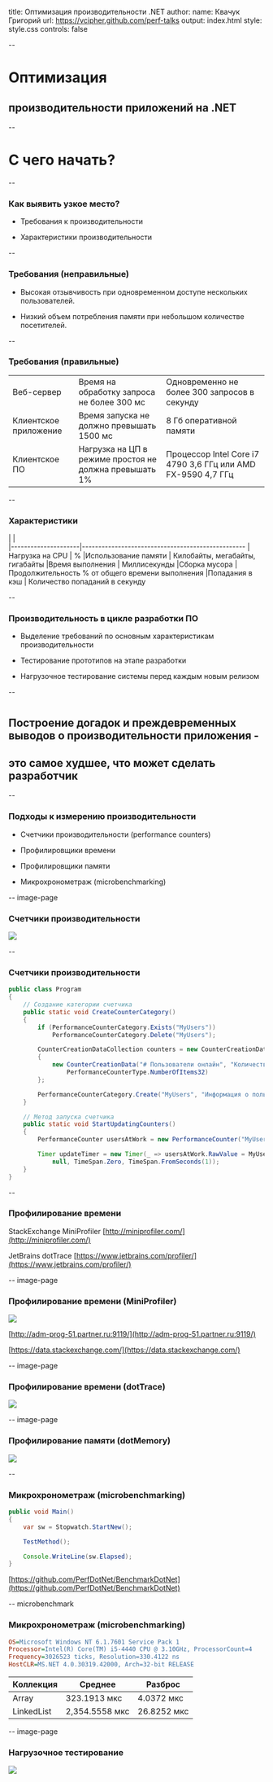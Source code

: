 title: Оптимизация производительности .NET
author:
  name: Квачук Григорий
  url: https://vcipher.github.com/perf-talks
output: index.html
style: style.css
controls: false

--

# Оптимизация 
## производительности приложений на .NET

--

# С чего начать?

--

### Как выявить узкое место?

* Требования к производительности

* Характеристики производительности

--

### Требования (неправильные)

* Высокая отзывчивость при одновременном доступе нескольких пользователей.

* Низкий объем потребления памяти при небольшом количестве посетителей.

--

### Требования (правильные)

|               |                                                       |              |
|---------------|-------------------------------------------------------|--------------|
| Веб-сервер    | Время на обработку запроса не более 300 мс            | Одновременно не более 300 запросов в секунду
| Клиентское приложение | Время запуска не должно превышать 1500 мс     | 8 Гб оперативной памяти
| Клиентское ПО | Нагрузка на ЦП в режиме простоя не должна превышать 1% | Процессор Intel Core i7 4790 3,6 ГГц или AMD FX-9590 4,7 ГГц 

--

### Характеристики

|                     |       
|---------------------|--------------------------------------------------
|Нагрузка на CPU      | %
|Использование памяти | Килобайты, мегабайты, гигабайты
|Время выполнения     | Миллисекунды
|Сборка мусора        | Продолжительность % от общего времени выполнения
|Попадания в кэш      | Количество попаданий в секунду

--

### Производительность в цикле разработки ПО

* Выделение требований по основным характеристикам производительности

* Тестирование прототипов на этапе разработки

* Нагрузочное тестирование системы перед каждым новым релизом

--

# 
## Построение догадок и преждевременных выводов о производительности приложения -
## **это самое худшее, что может сделать разработчик**

--

### Подходы к измерению производительности

* Счетчики производительности (performance counters)

* Профилировщики времени

* Профилировщики памяти

* Микрохронометраж (microbenchmarking)

-- image-page

### Счетчики производительности

![](images/memory_leak.png)

--

### Счетчики производительности

```java
public class Program
{
    // Создание категории счетчика
    public static void CreateCounterCategory()
    {
        if (PerformanceCounterCategory.Exists("MyUsers"))
            PerformanceCounterCategory.Delete("MyUsers");

        CounterCreationDataCollection counters = new CounterCreationDataCollection
        {
            new CounterCreationData("# Пользователи онлайн", "Количество пользователей в приложении",
                PerformanceCounterType.NumberOfItems32)
        };

        PerformanceCounterCategory.Create("MyUsers", "Информация о пользователях онлайн", counters);
    }

    // Метод запуска счетчика
    public static void StartUpdatingCounters()
    {
        PerformanceCounter usersAtWork = new PerformanceCounter("MyUsers", "# Пользователи онлайн", false);

        Timer updateTimer = new Timer(_ => usersAtWork.RawValue = MyUsers.UsersCount, 
            null, TimeSpan.Zero, TimeSpan.FromSeconds(1));
    }
}
```
--

### Профилирование времени

StackExchange MiniProfiler [http://miniprofiler.com/](http://miniprofiler.com/)

JetBrains dotTrace [https://www.jetbrains.com/profiler/](https://www.jetbrains.com/profiler/)

-- image-page

### Профилирование времени (MiniProfiler)

![](images/mini-profiler-res.png)

[http://adm-prog-51.partner.ru:9119/](http://adm-prog-51.partner.ru:9119/)

[https://data.stackexchange.com/](https://data.stackexchange.com/)

-- image-page

### Профилирование времени (dotTrace)

![](images/dot-trace-res.png)

-- image-page

### Профилирование памяти (dotMemory)

![](images/dot-memory-res.png)

--

### Микрохронометраж (microbenchmarking)

```java
public void Main()
{
    var sw = Stopwatch.StartNew();

    TestMethod();

    Console.WriteLine(sw.Elapsed);
}
```

[https://github.com/PerfDotNet/BenchmarkDotNet](https://github.com/PerfDotNet/BenchmarkDotNet)

-- microbenchmark

### Микрохронометраж (microbenchmarking)

```ini
OS=Microsoft Windows NT 6.1.7601 Service Pack 1
Processor=Intel(R) Core(TM) i5-4440 CPU @ 3.10GHz, ProcessorCount=4
Frequency=3026523 ticks, Resolution=330.4122 ns
HostCLR=MS.NET 4.0.30319.42000, Arch=32-bit RELEASE

```
| Коллекция  |  Среднее        |  Разброс    |
|----------- |---------------- |------------ |
|      Array |   323.1913 мкс  |  4.0372 мкс |
| LinkedList | 2,354.5558 мкс  | 26.8252 мкс |

-- image-page

### Нагрузочное тестирование

![](images/vs-load-test.png)